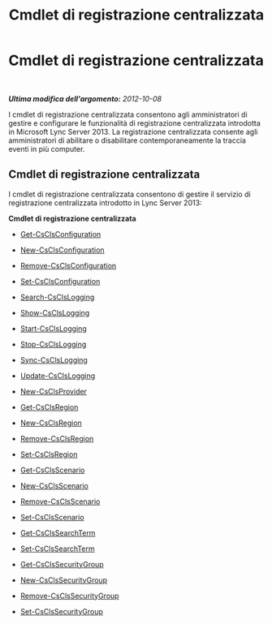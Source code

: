 ﻿---
title: Cmdlet di registrazione centralizzata
TOCTitle: Cmdlet di registrazione centralizzata
ms:assetid: 8ba5bcae-8b99-489c-9355-6e77d4ad9100
ms:mtpsurl: https://technet.microsoft.com/it-it/library/JJ205064(v=OCS.15)
ms:contentKeyID: 49301263
ms.date: 08/24/2015
mtps_version: v=OCS.15
ms.translationtype: HT
---

# Cmdlet di registrazione centralizzata

 

_**Ultima modifica dell'argomento:** 2012-10-08_

I cmdlet di registrazione centralizzata consentono agli amministratori di gestire e configurare le funzionalità di registrazione centralizzata introdotta in Microsoft Lync Server 2013. La registrazione centralizzata consente agli amministratori di abilitare o disabilitare contemporaneamente la traccia eventi in più computer.

## Cmdlet di registrazione centralizzata

I cmdlet di registrazione centralizzata consentono di gestire il servizio di registrazione centralizzata introdotto in Lync Server 2013:

**Cmdlet di registrazione centralizzata**

  - [Get-CsClsConfiguration](get-csclsconfiguration.md)

  - [New-CsClsConfiguration](new-csclsconfiguration.md)

  - [Remove-CsClsConfiguration](remove-csclsconfiguration.md)

  - [Set-CsClsConfiguration](set-csclsconfiguration.md)

  - [Search-CsClsLogging](search-csclslogging.md)

  - [Show-CsClsLogging](show-csclslogging.md)

  - [Start-CsClsLogging](start-csclslogging.md)

  - [Stop-CsClsLogging](stop-csclslogging.md)

  - [Sync-CsClsLogging](sync-csclslogging.md)

  - [Update-CsClsLogging](update-csclslogging.md)

  - [New-CsClsProvider](new-csclsprovider.md)

  - [Get-CsClsRegion](get-csclsregion.md)

  - [New-CsClsRegion](new-csclsregion.md)

  - [Remove-CsClsRegion](remove-csclsregion.md)

  - [Set-CsClsRegion](set-csclsregion.md)

  - [Get-CsClsScenario](get-csclsscenario.md)

  - [New-CsClsScenario](new-csclsscenario.md)

  - [Remove-CsClsScenario](remove-csclsscenario.md)

  - [Set-CsClsScenario](set-csclsscenario.md)

  - [Get-CsClsSearchTerm](get-csclssearchterm.md)

  - [Set-CsClsSearchTerm](set-csclssearchterm.md)

  - [Get-CsClsSecurityGroup](get-csclssecuritygroup.md)

  - [New-CsClsSecurityGroup](new-csclssecuritygroup.md)

  - [Remove-CsClsSecurityGroup](remove-csclssecuritygroup.md)

  - [Set-CsClsSecurityGroup](set-csclssecuritygroup.md)

